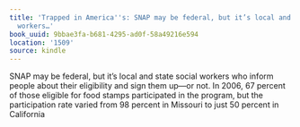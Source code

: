 ```yaml
---
title: 'Trapped in America''s: SNAP may be federal, but it’s local and state social
  workers…'
book_uuid: 9bbae3fa-b681-4295-ad0f-58a49216e594
location: '1509'
source: kindle
---
```


SNAP may be federal, but it’s local and state social workers who inform people about their eligibility and sign them up—or not. In 2006, 67 percent of those eligible for food stamps participated in the program, but the participation rate varied from 98 percent in Missouri to just 50 percent in California